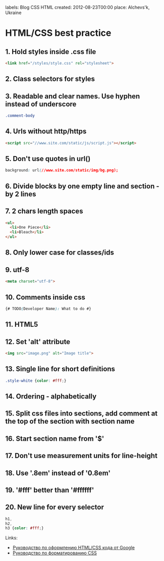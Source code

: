 labels: Blog
        CSS
        HTML
created: 2012-08-23T00:00
place: Alchevs'k, Ukraine

# HTML/CSS best practice

## 1. Hold styles inside .css file

```html
<link href="/styles/style.css" rel="stylesheet">
```

## 2. Class selectors for styles

## 3. Readable and clear names. Use hyphen instead of underscore

```css
.comment-body
```

## 4. Urls without http/https

```html
<script src="//www.site.com/static/js/script.js"></script>
```

## 5. Don't use quotes in url()

```css
background: url(//www.site.com/static/img/bg.png);
```

## 6. Divide blocks by one empty line and section - by 2 lines

## 7. 2 chars length spaces
```html
<ul>
  <li>One Piece</li>
  <li>Bleach</li>
</ul>
```

## 8. Only lower case for classes/ids

## 9. utf-8

```html
<meta charset="utf-8">
```

## 10. Comments inside css

```css
{# TODO(Developer Name): What to do #}
```

## 11. HTML5

## 12. Set 'alt' attribute

```html
<img src="image.png" alt="Image title">
```

## 13. Single line for short definitions

```css
.style-white {color: #fff;}
```

## 14. Ordering - alphabetically

## 15. Split css files into sections, add comment at the top of the section with section name

## 16. Start section name from '$'

## 17. Don't use measurement units for line-height

## 18. Use '.8em' instead of '0.8em'

## 19. '#fff' better than '#ffffff'

## 20. New line for every selector

```css
h1,
h2,
h3 {color: #fff;}
```

Links:

- [Руководство по оформлению HTML/CSS кода от Google](http://habrahabr.ru/post/143452/)
- [Руководство по форматированию CSS](http://habrahabr.ru/post/149986/)
